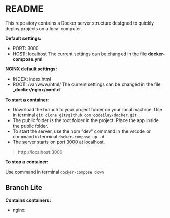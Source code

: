 # README #

This repository contains a Docker server structure designed to quickly deploy projects on a local computer.

**Default settings:**
* PORT: 3000
* HOST: localhost
The current settings can be changed in the file **docker-compose.yml**

**NGINX default settings:**
* INDEX: index.html
* ROOT: /var/www/html/
The current settings can be changed in the file **_docker/nginx/conf.d**

**To start a container:**
* Download the branch to your project folder on your local machine. Use in terminal `git clone git@github.com:codeilay/docker.git .`
* The public folder is the root folder in the project. Place the app inside the public folder.
* To start the server, use the npm "dev" command in the vscode or command in terminal `docker-compose up -d`
* The server starts on port 3000 at localhost. 

> http://localhost:3000

**To stop a container:**

Use command in terminal `docker-compose down`

## Branch Lite ## 

**Contains containers:**
* nginx
